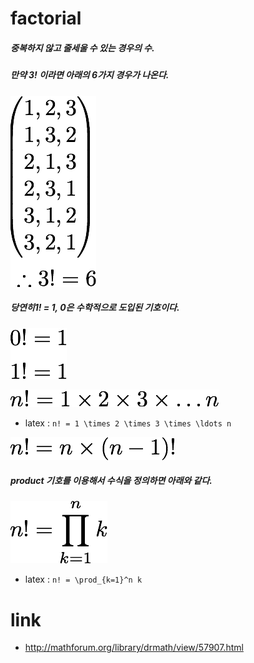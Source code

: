 # factorial
##### 중복하지 않고 줄세울 수 있는 경우의 수.
##### 만약 3! 이라면 아래의 6가지 경우가 나온다.

![alt factorial](https://raw.githubusercontent.com/khw7096/mathcode/master/images/factorial02.png)

##### 당연히1! = 1, 0은 수학적으로 도입된 기호이다.

![alt factorial](https://raw.githubusercontent.com/khw7096/mathcode/master/images/factorial03.png)

![alt factorial](https://raw.githubusercontent.com/khw7096/mathcode/master/images/factorial01.png)

- latex : `n! = 1 \times 2 \times 3 \times \ldots n`

![alt factorial](https://raw.githubusercontent.com/khw7096/mathcode/master/images/factorial04.png)

##### product 기호를 이용해서 수식을 정의하면 아래와 같다.

![alt factorial](https://raw.githubusercontent.com/khw7096/mathcode/master/images/factorial05.png)

- latex : `n! = \prod_{k=1}^n k`

# link
- http://mathforum.org/library/drmath/view/57907.html
